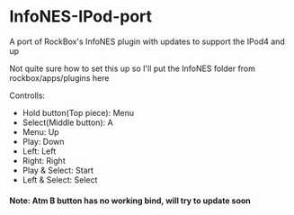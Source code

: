 # InfoNES-IPod-port
A port of RockBox's InfoNES plugin with updates to support the IPod4 and up

Not quite sure how to set this up so I'll put the InfoNES folder from rockbox/apps/plugins here


Controlls:

- Hold button(Top piece): Menu <br/>
- Select(Middle button): A <br/>
- Menu: Up <br/>
- Play: Down <br/>
- Left: Left <br/>
- Right: Right <br/>
- Play & Select: Start <br/>
- Left & Select: Select <br/>

#### **Note:** Atm B button has no working bind, will try to update soon

